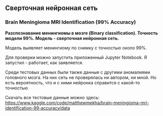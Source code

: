 ## Сверточная нейронная сеть
### Brain Meningioma MRI Identification (99% Accuracy)

**Разспознавание менингиомы в мозге (Binary classification). Точность модели 99%. Модель - сверточная нейронная сеть.**

Модель выявляет менингиому по снимку с точностью около 99%.

Для проверки можно запустить приложенный Jupyter Notebook. Я запустил - работает, как заявляется.

Среди тестовых данных были также данные с другими аномалиями головного мозга. На них сеть не проверялась ни автором, ни мной. Но есть вероятность, что и с ними нейронка справится с какой-то точностью 

Скачать все тестовые данные можно здесь:
https://www.kaggle.com/code/matthewmekha/brain-meningioma-mri-identification-99-accuracy/data
